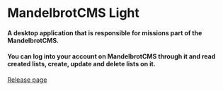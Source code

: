 # MandelbrotCMS Light

#### A desktop application that is responsible for missions part of the MandelbrotCMS.
#### You can log into your account on MandelbrotCMS through it and read created lists, create, update and delete lists on it.

<a target="_blank" href="https://github.com/SA12IF34/MandelbrotCMS-Desktop/releases/tag/v1.1.0">Release page</a>
